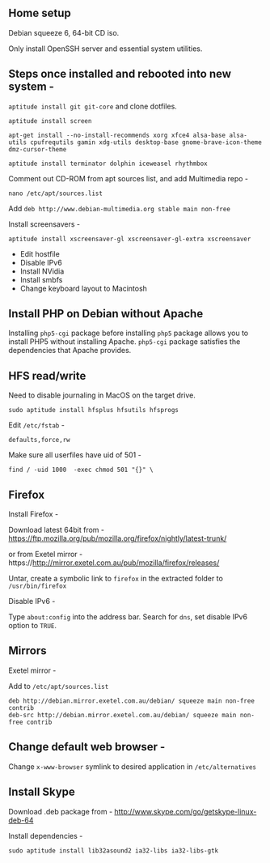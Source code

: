 ## Home setup

Debian squeeze 6, 64-bit CD iso.

Only install OpenSSH server and essential system utilities.

## Steps once installed and rebooted into new system -

`aptitude install git git-core` and clone dotfiles.

`aptitude install screen`

`apt-get install --no-install-recommends xorg xfce4 alsa-base alsa-utils cpufrequtils gamin xdg-utils desktop-base gnome-brave-icon-theme dmz-cursor-theme`

`aptitude install terminator dolphin iceweasel rhythmbox`

Comment out CD-ROM from apt sources list, and add Multimedia repo -

`nano /etc/apt/sources.list`

Add `deb http://www.debian-multimedia.org stable main non-free`

Install screensavers -

`aptitude install xscreensaver-gl xscreensaver-gl-extra xscreensaver`

* Edit hostfile
* Disable IPv6
* Install NVidia
* Install smbfs
* Change keyboard layout to Macintosh 

## Install PHP on Debian without Apache

Installing `php5-cgi` package before installing `php5` package allows you to install PHP5 without installing Apache. `php5-cgi` package satisfies the dependencies that Apache provides.

## HFS read/write

Need to disable journaling in MacOS on the target drive.

`sudo aptitude install hfsplus hfsutils hfsprogs`

Edit `/etc/fstab` -

`defaults,force,rw`

Make sure all userfiles have uid of 501 -

`find / -uid 1000  -exec chmod 501 "{}" \`

## Firefox

Install Firefox -

Download latest 64bit from - https://ftp.mozilla.org/pub/mozilla.org/firefox/nightly/latest-trunk/

or from Exetel mirror - https://http://mirror.exetel.com.au/pub/mozilla/firefox/releases/

Untar, create a symbolic link to `firefox` in the extracted folder to `/usr/bin/firefox`

Disable IPv6 - 

Type `about:config` into the address bar. Search for `dns`, set disable IPv6 option to `TRUE`.

## Mirrors

Exetel mirror -

Add to `/etc/apt/sources.list`

    deb http://debian.mirror.exetel.com.au/debian/ squeeze main non-free contrib
    deb-src http://debian.mirror.exetel.com.au/debian/ squeeze main non-free contrib

## Change default web browser -

Change `x-www-browser` symlink to desired application in `/etc/alternatives`

## Install Skype

Download .deb package from - http://www.skype.com/go/getskype-linux-deb-64

Install dependencies - 

`sudo aptitude install lib32asound2 ia32-libs ia32-libs-gtk`
